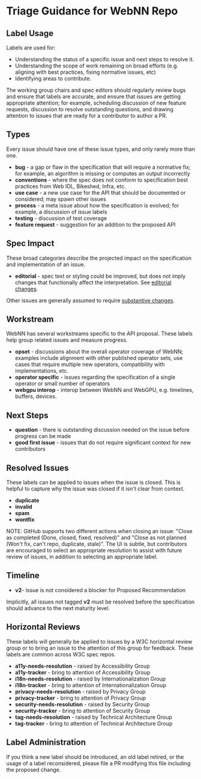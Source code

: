 # Triage Guidance for WebNN Repo

## Label Usage

Labels are used for:

- Understanding the status of a specific issue and next steps to resolve it.
- Understanding the scope of work remaining on broad efforts (e.g. aligning with best practices, fixing normative issues, etc)
- Identifying areas to contribute.

The working group chairs and spec editors should regularly review bugs and ensure that labels are accurate, and ensure that issues are getting appropriate attention; for example, scheduling discussion of new feature requests, discussion to resolve outstanding questions, and drawing attention to issues that are ready for a contributor to author a PR.


## Types

Every issue should have one of these issue types, and only rarely more than one.

- **bug** - a gap or flaw in the specification that will require a normative fix; for example, an algorithm is missing or computes an output incorrectly
- **conventions** - where the spec does not conform to specification best practices from Web IDL, Bikeshed, Infra, etc.
- **use case** - a new use case for the API that should be documented or considered; may spawn other issues
- **process** - a meta issue about how the specification is evolved; for example, a discussion of issue labels
- **testing** - discussion of test coverage
- **feature request** - suggestion for an addition to the proposed API


## Spec Impact

These broad categories describe the projected impact on the specification and implementation of an issue.

- **editorial** - spec text or styling could be improved, but does not imply changes that functionally affect the interpretation. See [editorial changes](https://www.w3.org/2023/Process-20231103/#editorial-change).

Other issues are generally assumed to require [substantive changes](https://www.w3.org/2023/Process-20231103/#substantive-change).


## Workstream

WebNN has several workstreams specific to the API proposal. These labels help group related issues and measure progress.

- **opset** - discussions about the overall operator coverage of WebNN; examples include alignment with other published operator sets, use cases that require multiple new operators, compatibility with implementations, etc.
- **operator specific** - issues regarding the specification of a single operator or small number of operators
- **webgpu interop** - interop between WebNN and WebGPU, e.g. timelines, buffers, devices.


## Next Steps

- **question** - there is outstanding discussion needed on the issue before progress can be made
- **good first issue** - issues that do not require significant context for new contributors


## Resolved Issues

These labels can be applied to issues when the issue is closed. This is helpful to capture why the issue was closed if it isn't clear from context.

- **duplicate**
- **invalid**
- **spam**
- **wontfix**

NOTE: GitHub supports two different actions when closing an issue: "Close as completed (Done, closed, fixed, resolved)" and "Close as not planned (Won't fix, can't repo, duplicate, stale)". The UI is subtle, but contributors are encouraged to select an appropriate resolution to assist with future review of issues, in addition to selecting an appropriate label.


## Timeline

- **v2**- issue is not considered a blocker for Proposed Recommendation

Implicitly, all issues not tagged **v2** must be resolved before the specification should advance to the next maturity level.


## Horizontal Reviews

These labels will generally be applied to issues by a W3C horizontal review group or to bring an issue to the attention of this group for feedback. These labels are common across W3C spec repos.

- **a11y-needs-resolution** - raised by Accessibility Group
- **a11y-tracker** - bring to attention of Accessibility Group
- **i18n-needs-resolution** - raised by Internationalization Group
- **i18n-tracker** - bring to attention of Internationalization Group
- **privacy-needs-resolution** - raised by Privacy Group
- **privacy-tracker** - bring to attention of Privacy Group
- **security-needs-resolution** - raised by Security Group
- **security-tracker** - bring to attention of Security Group
- **tag-needs-resolution** - raised by Technical Architecture Group
- **tag-tracker** - bring to attention of Technical Architecture Group


## Label Administration

If you think a new label should be introduced, an old label retired, or the usage of a label reconsidered, please file a PR modifying this file including the proposed change.
